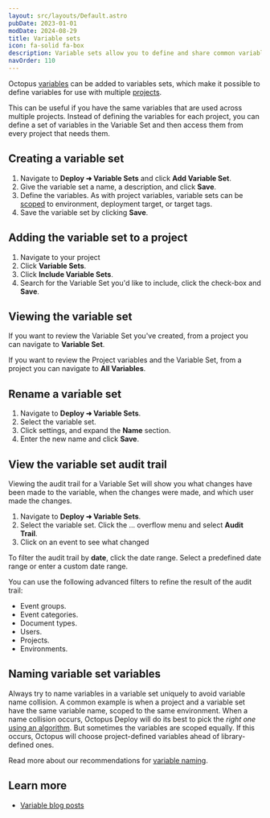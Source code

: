 ```yaml
---
layout: src/layouts/Default.astro
pubDate: 2023-01-01
modDate: 2024-08-29
title: Variable sets
icon: fa-solid fa-box
description: Variable sets allow you to define and share common variables between your Octopus projects.
navOrder: 110
---
```


Octopus [variables](/docs/projects/variables/) can be added to variables sets, which make it possible to define variables for use with multiple [projects](/docs/projects).

This can be useful if you have the same variables that are used across multiple projects. Instead of defining the variables for each project, you can define a set of variables in the Variable Set and then access them from every project that needs them.

## Creating a variable set

1. Navigate to **Deploy ➜ Variable Sets** and click **Add Variable Set**.
2. Give the variable set a name, a description, and click **Save**.
3. Define the variables. As with project variables, variable sets can be [scoped](/docs/projects/variables/getting-started/#scoping-variables) to environment, deployment target, or target tags.
4. Save the variable set by clicking **Save**.

## Adding the variable set to a project

1. Navigate to your project
2. Click **Variable Sets**.
3. Click **Include Variable Sets**.
4. Search for the Variable Set you'd like to include, click the check-box and **Save**.

## Viewing the variable set

If you want to review the Variable Set you've created, from a project you can navigate to **Variable Set**.

If you want to review the Project variables and the Variable Set, from a project you can navigate to **All Variables**.

## Rename a variable set

1. Navigate to **Deploy ➜ Variable Sets**.
2. Select the variable set.
3. Click settings, and expand the **Name** section.
4. Enter the new name and click **Save**.

## View the variable set audit trail

Viewing the audit trail for a Variable Set will show you what changes have been made to the variable, when the changes were made, and which user made the changes.  

1. Navigate to **Deploy ➜ Variable Sets**.
2. Select the variable set. Click the ... overflow menu and select **Audit Trail**.
3. Click on an event to see what changed

To filter the audit trail by **date**, click the date range. Select a predefined date range or enter a custom date range.

You can use the following advanced filters to refine the result of the audit trail:

- Event groups.
- Event categories.
- Document types.
- Users.
- Projects.
- Environments.

## Naming variable set variables

Always try to name variables in a variable set uniquely to avoid variable name collision. A common example is when a project and a variable set have the same variable name, scoped to the same environment. When a name collision occurs, Octopus Deploy will do its best to pick the *right one* [using an algorithm](/docs/projects/variables/getting-started/#scope-specificity). But sometimes the variables are scoped equally. If this occurs, Octopus will choose project-defined variables ahead of library-defined ones.

Read more about our recommendations for [variable naming](/docs/getting-started/best-practices/variables/#variable-naming).

## Learn more

- [Variable blog posts](https://octopus.com/blog/tag/variables)